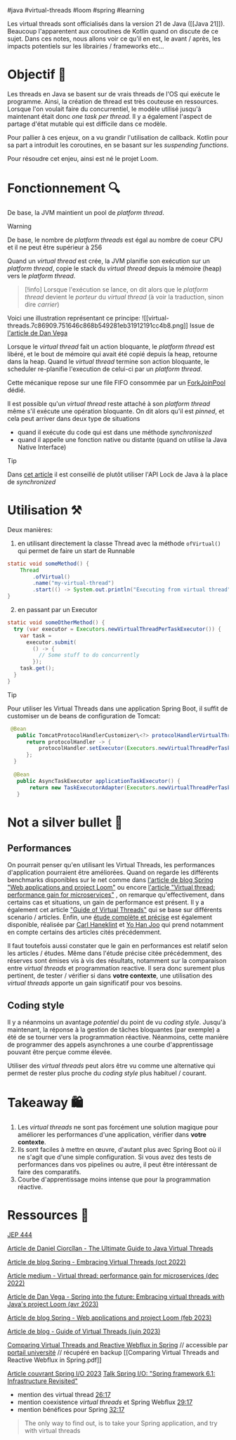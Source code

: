 #java #virtual-threads #loom #spring #learning 

Les virtual threads sont officialisés dans la version 21 de Java ([[Java 21]]). Beaucoup l'apparentent aux coroutines de Kotlin quand on discute de ce sujet.
Dans ces notes, nous allons voir ce qu'il en est, le avant / après, les impacts potentiels sur les librairies / frameworks etc...


# Objectif 🎯

Les threads en Java se basent sur de vrais threads de l'OS qui exécute le programme. Ainsi, la création de thread est très couteuse en ressources. Lorsque l'on voulait faire du concurrentiel, le modèle utilisé jusqu'à maintenant était donc *one task per thread*.
Il y a également l'aspect de partage d'état mutable qui est difficile dans ce modèle.

Pour pallier à ces enjeux, on a vu grandir l'utilisation de callback.
Kotlin pour sa part a introduit les coroutines, en se basant sur les *suspending functions*.

Pour résoudre cet enjeu, ainsi est né le projet Loom.

# Fonctionnement 🔍

De base, la JVM maintient un pool de *platform thread*.

> [!warning]
> De base, le nombre de *platform threads* est égal au nombre de coeur CPU et il ne peut être supérieur à 256

Quand un *virtual thread* est crée, la JVM planifie son exécution sur un *platform thread*, copie le stack du *virtual thread* depuis la mémoire (heap) vers le *platform thread*.

> [!info]
> Lorsque l'exécution se lance, on dit alors que le *platform thread* devient le *porteur* du *virtual thread* (à voir la traduction, sinon dire *carrier*)

Voici une illustration représentant ce principe:
![[virtual-threads.7c86909.751646c868b549281eb31912191cc4b8.png]]
Issue de [l'article de Dan Vega](https://www.danvega.dev/blog/2023/04/12/virtual-threads-spring/)

Lorsque le *virtual thread* fait un action bloquante, le *platform thread* est libéré, et le bout de mémoire qui avait été copié depuis la heap, retourne dans la heap.
Quand le *virtual thread* termine son action bloquante, le scheduler re-planifie l'execution de celui-ci par un *platform thread*.

Cette mécanique repose sur une file FIFO consommée par un [ForkJoinPool](https://docs.oracle.com/javase/8/docs/api/java/util/concurrent/ForkJoinPool.html) dédié.

Il est possible qu'un *virtual thread* reste attaché à son *platform thread* même s'il exécute une opération bloquante. On dit alors qu'il est *pinned*, et cela peut arriver dans deux type de situations
- quand il exécute du code qui est dans une méthode *synchroniszed*
- quand il appelle une fonction native ou distante (quand on utilise la Java Native Interface)

> [!tip]
> Dans [cet article](https://blog.rockthejvm.com/ultimate-guide-to-java-virtual-threads/) il est conseillé de plutôt utiliser l'API Lock de Java à la place de *synchronized*



# Utilisation ⚒️

Deux manières:
1. en utilisant directement la classe Thread avec la méthode `ofVirtual()` qui permet de faire un start de Runnable
```java
static void someMethod() {
	Thread
		.ofVirtual()  
		.name("my-virtual-thread")  
		.start(() -> System.out.println("Executing from virtual thread")));
}
```

2. en passant par un Executor
```java
static void someOtherMethod() {
  try (var executor = Executors.newVirtualThreadPerTaskExecutor()) {
    var task =
      executor.submit(
        () -> {
          // Some stuff to do concurrently
        });
    task.get();
  }
}
```

> [!tip]
> Pour utiliser les Virtual Threads dans une application Spring Boot, il suffit de customiser un de beans de configuration de Tomcat:
> ```java
>  @Bean
>    public TomcatProtocolHandlerCustomizer\<?> protocolHandlerVirtualThreadExecutorCustomizer() {
>       return protocolHandler -> {
>           protocolHandler.setExecutor(Executors.newVirtualThreadPerTaskExecutor());
>       };
>   }
>   
>   @Bean
>    public AsyncTaskExecutor applicationTaskExecutor() {
>        return new TaskExecutorAdapter(Executors.newVirtualThreadPerTaskExecutor());
>    }
> ```


# Not a silver bullet 🔫

## Performances
On pourrait penser qu'en utilisant les Virtual Threads, les performances d'application pourraient être améliorées.
Quand on regarde les différents benchmarks disponibles sur le net comme dans [l'article de blog Spring "Web applications and project Loom"](https://spring.io/blog/2023/02/27/web-applications-and-project-loom) ou encore [l'article "Virtual thread: performance gain for microservices"](https://medium.com/naukri-engineering/virtual-thread-performance-gain-for-microservices-760a08f0b8f3) , on remarque qu'effectivement, dans certains cas et situations, un gain de performance est présent. Il y a également cet article ["Guide of Virtual Threads"](https://blog.adamgamboa.dev/guide-of-virtual-threads-lightweight-threads-in-java/) qui se base sur différents scenario / articles.
Enfin, une [étude complète et précise](http://kth.diva-portal.org/smash/get/diva2:1763111/FULLTEXT01.pdf) est également disponible, réalisée par [Carl Haneklint](https://www.linkedin.com/in/carl-haneklint-66813a172/) et [Yo Han Joo](https://www.linkedin.com/in/yo-han-joo-aa21478a/) qui prend notamment en compte certains des articles cités précédemment.

Il faut toutefois aussi constater que le gain en performances est relatif selon les articles / études. Même dans l'étude précise citée précédemment, des réserves sont émises vis à vis des résultats, notamment sur la comparaison entre *virtual threads* et programmation reactive.
Il sera donc surement plus pertinent, de tester / vérifier si dans **votre contexte**, une utilisation des *virtual threads* apporte un gain significatif pour vos besoins.

## Coding style
Il y a néanmoins un avantage *potentiel* du point de vu *coding style*. Jusqu'à maintenant, la réponse à la gestion de tâches bloquantes (par exemple) a été de se tourner vers la programmation réactive.
Néanmoins, cette manière de programmer des appels asynchrones a une courbe d'apprentissage pouvant être perçue comme élevée.

Utiliser des *virtual threads* peut alors être vu comme une alternative qui permet de rester plus proche du *coding style* plus habituel / courant.

# Takeaway 🛍️

1. Les *virtual threads* ne sont pas forcément une solution magique pour améliorer les performances d'une application, vérifier dans **votre contexte**.
2. Ils sont faciles à mettre en œuvre, d'autant plus avec Spring Boot où il ne s'agit que d'une simple configuration. Si vous avez des tests de performances dans vos pipelines ou autre, il peut être intéressant de faire des comparatifs.
3. Courbe d'apprentissage moins intense que pour la programmation réactive.

# Ressources 💎

[JEP 444](https://openjdk.org/jeps/444)

[Article de Daniel Ciorcîlan - The Ultimate Guide to Java Virtual Threads](https://blog.rockthejvm.com/ultimate-guide-to-java-virtual-threads/)

[Article de blog Spring - Embracing Virtual Threads (oct 2022)](https://spring.io/blog/2022/10/11/embracing-virtual-threads)

[Article medium - Virtual thread: performance gain for microservices (dec 2022)](https://medium.com/naukri-engineering/virtual-thread-performance-gain-for-microservices-760a08f0b8f3)

[Article de Dan Vega - Spring into the future: Embracing virtual threads with Java's project Loom (avr 2023)](https://www.danvega.dev/blog/2023/04/12/virtual-threads-spring/)

[Article de blog Spring - Web applications and project Loom (feb 2023)](https://spring.io/blog/2023/02/27/web-applications-and-project-loom)

[Article de blog - Guide of Virtual Threads (juin 2023)](https://blog.adamgamboa.dev/guide-of-virtual-threads-lightweight-threads-in-java/)

[Comparing Virtual Threads and Reactive Webflux in Spring](http://kth.diva-portal.org/smash/get/diva2:1763111/FULLTEXT01.pdf)  // accessible par [portail université](https://www.diva-portal.org/smash/record.jsf?pid=diva2%3A1763111&dswid=3920) // récupéré en backup [[Comparing Virtual Threads and Reactive Webflux in Spring.pdf]] 

[Article couvrant Spring I/O 2023](https://vived.io/virtual-threads-crac-graalvm-spring-boot-3-1-what-came-with-spring-i-o-2023-jvm-weekly-vol-137/)
[Talk Spring I/O: "Spring framework 6.1: Infrastructure Revisited"](https://www.youtube.com/watch?v=_o7NIaOVjNM) 
- mention des virtual thread [26:17](https://www.youtube.com/watch?t=1577&v=_o7NIaOVjNM&feature=youtu.be)
- mention coexistence *virtual threads* et Spring Webflux [29:17](https://www.youtube.com/watch?t=1757&v=_o7NIaOVjNM&feature=youtu.be)
- mention bénéfices pour Spring [32:17](https://www.youtube.com/watch?v=_o7NIaOVjNM&t=1937s)
> The only way to find out, is to take your Spring application, and try with virtual threads

